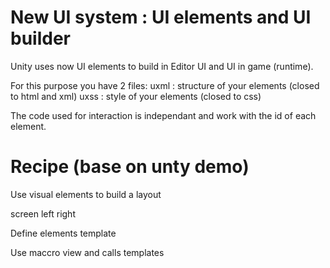 # New UI system : UI elements and UI builder

Unity uses now UI elements to build in Editor
UI and UI in game (runtime).

For this purpose you have 2 files:
uxml : structure of your elements (closed to html and xml)
uxss : style of your elements (closed to css)

The code used for interaction is independant 
and work with the id of each element.

# Recipe (base on unty demo)

Use visual elements to build a layout

screen
left
right

Define elements template

Use maccro view and calls templates







